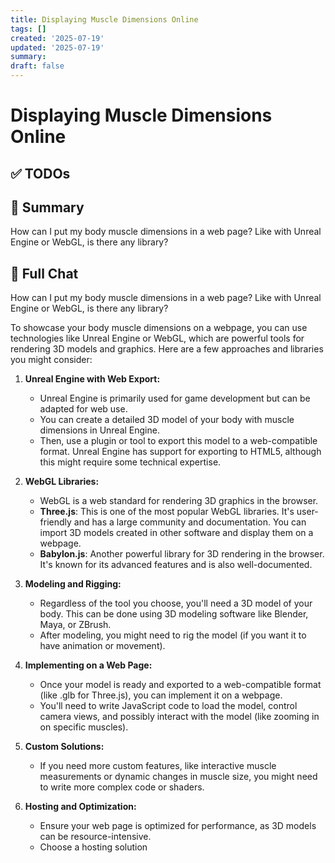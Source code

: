 ```yaml
---
title: Displaying Muscle Dimensions Online
tags: []
created: '2025-07-19'
updated: '2025-07-19'
summary:
draft: false
---
```


# Displaying Muscle Dimensions Online

## ✅ TODOs


## 📌 Summary
How can I put my body muscle dimensions in a web page? Like with Unreal Engine or WebGL, is there any library?

## 🧠 Full Chat


How can I put my body muscle dimensions in a web page? Like with Unreal Engine or WebGL, is there any library?

To showcase your body muscle dimensions on a webpage, you can use technologies like Unreal Engine or WebGL, which are powerful tools for rendering 3D models and graphics. Here are a few approaches and libraries you might consider:

1. **Unreal Engine with Web Export:**
   - Unreal Engine is primarily used for game development but can be adapted for web use. 
   - You can create a detailed 3D model of your body with muscle dimensions in Unreal Engine.
   - Then, use a plugin or tool to export this model to a web-compatible format. Unreal Engine has support for exporting to HTML5, although this might require some technical expertise.

2. **WebGL Libraries:**
   - WebGL is a web standard for rendering 3D graphics in the browser. 
   - **Three.js**: This is one of the most popular WebGL libraries. It's user-friendly and has a large community and documentation. You can import 3D models created in other software and display them on a webpage.
   - **Babylon.js**: Another powerful library for 3D rendering in the browser. It's known for its advanced features and is also well-documented.

3. **Modeling and Rigging:**
   - Regardless of the tool you choose, you'll need a 3D model of your body. This can be done using 3D modeling software like Blender, Maya, or ZBrush. 
   - After modeling, you might need to rig the model (if you want it to have animation or movement).

4. **Implementing on a Web Page:**
   - Once your model is ready and exported to a web-compatible format (like .glb for Three.js), you can implement it on a webpage.
   - You'll need to write JavaScript code to load the model, control camera views, and possibly interact with the model (like zooming in on specific muscles).

5. **Custom Solutions:**
   - If you need more custom features, like interactive muscle measurements or dynamic changes in muscle size, you might need to write more complex code or shaders.

6. **Hosting and Optimization:**
   - Ensure your web page is optimized for performance, as 3D models can be resource-intensive.
   - Choose a hosting solution